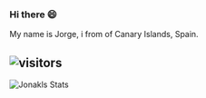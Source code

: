 ### Hi there 😄

My name is Jorge, i from of Canary Islands, Spain.

![visitors](https://visitor-badge.laobi.icu/badge?page_id=jorgvica.readme.visitor-badge)
---
![Jonakls Stats](https://github-readme-stats.vercel.app/api?username=jorgvica&show_icons=true&theme=tokyonight)
<!--
**jorgvica/jorgvica** is a ✨ _special_ ✨ repository because its `README.md` (this file) appears on your GitHub profile.

Here are some ideas to get you started:

- 🔭 I’m currently working on ...
- 🌱 I’m currently learning ...
- 👯 I’m looking to collaborate on ...
- 🤔 I’m looking for help with ...
- 💬 Ask me about ...
- 📫 How to reach me: ...
- 😄 Pronouns: ...
- ⚡ Fun fact: ...
-->

